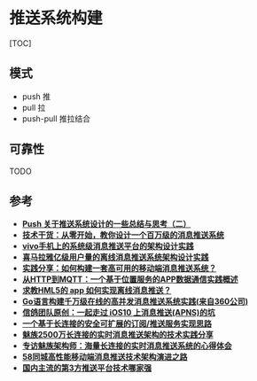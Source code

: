 # 推送系统构建

[TOC]



## 模式

- push 推
- pull 拉
- push-pull 推拉结合



## 可靠性

TODO



## 参考

- [**Push 关于推送系统设计的一些总结与思考（二）**](https://developer.huawei.com/consumer/cn/forum/topic/41599199)
- [**技术干货：从零开始，教你设计一个百万级的消息推送系统**](http://www.52im.net/thread-2096-1-1.html)
- [**vivo手机上的系统级消息推送平台的架构设计实践**](http://www.52im.net/thread-4008-1-1.html)
- [**喜马拉雅亿级用户量的离线消息推送系统架构设计实践**](http://www.52im.net/thread-3621-1-1.html)
- [**实践分享：如何构建一套高可用的移动端消息推送系统？**](http://www.52im.net/thread-800-1-1.html)
- [**从HTTP到MQTT：一个基于位置服务的APP数据通信实践概述**](http://www.52im.net/thread-605-1-2.html)
- [**求教HML5的 app 如何实现离线消息推送？**](http://www.52im.net/thread-460-1-3.html)
- [**Go语言构建千万级在线的高并发消息推送系统实践(来自360公司)**](http://www.52im.net/thread-848-1-3.html)
- [**信鸽团队原创：一起走过 iOS10 上消息推送(APNS)的坑**](http://www.52im.net/thread-862-1-3.html)
- [**一个基于长连接的安全可扩展的订阅/推送服务实现思路**](http://www.52im.net/thread-776-1-3.html)
- [**魅族2500万长连接的实时消息推送架构的技术实践分享**](http://www.52im.net/thread-723-1-3.html)
- [**专访魅族架构师：海量长连接的实时消息推送系统的心得体会**](http://www.52im.net/thread-750-1-3.html)
- [**58同城高性能移动端消息推送技术架构演进之路**](http://www.52im.net/thread-471-1-3.html)
- [**国内主流的第3方推送平台技术哪家强**](http://www.52im.net/thread-456-1-3.html)

